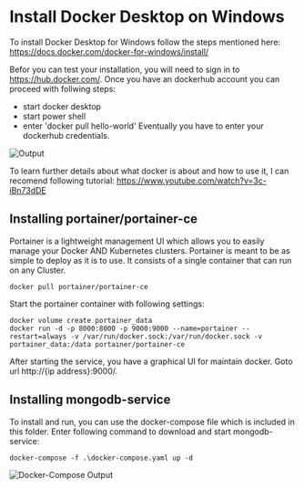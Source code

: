 # Install Docker Desktop on Windows
To install Docker Desktop for Windows follow the steps mentioned here: https://docs.docker.com/docker-for-windows/install/

Befor you can test your installation, you will need to sign in to https://hub.docker.com/. Once you have an dockerhub account you can proceed with follwing steps:

- start docker desktop
- start power shell
- enter 'docker pull hello-world'
Eventually you have to enter your dockerhub credentials.

![Output](https://github.com/atillakati/sw_developer_2020_Atilla/blob/main/docs/mongodb-service/helloWorld.png)

To learn further details about what docker is about and how to use it, I can recomend following tutorial: https://www.youtube.com/watch?v=3c-iBn73dDE

## Installing portainer/portainer-ce
Portainer is a lightweight management UI which allows you to easily manage your Docker AND Kubernetes clusters. Portainer is meant to be as simple to deploy as it is to use. It consists of a single container that can run on any Cluster.
```
docker pull portainer/portainer-ce
```
Start the portainer container with following settings:
```
docker volume create portainer_data
docker run -d -p 8000:8000 -p 9000:9000 --name=portainer --restart=always -v /var/run/docker.sock:/var/run/docker.sock -v portainer_data:/data portainer/portainer-ce
```
After starting the service, you have a graphical UI for maintain docker. Goto url http://{ip address}:9000/.

## Installing mongodb-service
To install and run, you can use the docker-compose file which is included in this folder. Enter following command to download and start mongodb-service:
```
docker-compose -f .\docker-compose.yaml up -d
```

![Docker-Compose Output](https://github.com/atillakati/sw_developer_2020_Atilla/blob/main/docs/mongodb-service/helloWorld.png)
